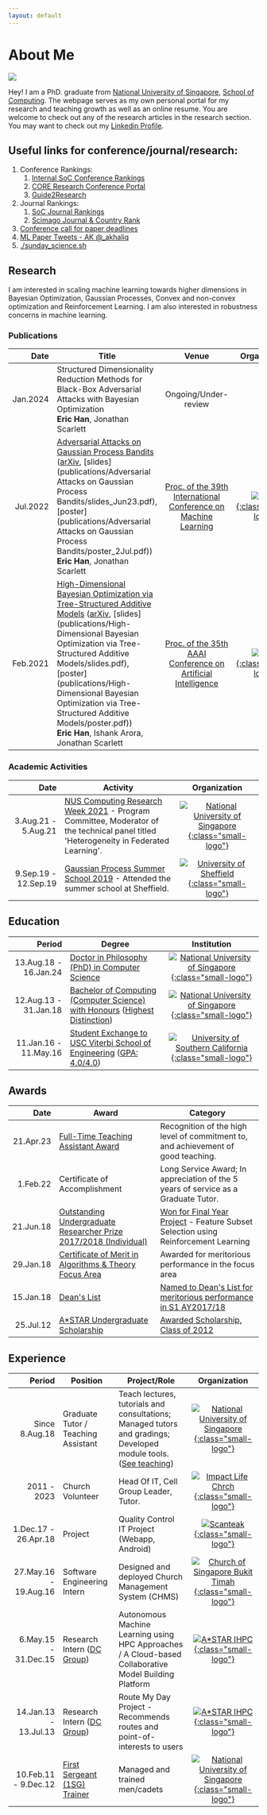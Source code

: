 ```yaml
---
layout: default
---
```


# About Me

<img class="profile-picture" src="{{site.img_path}}/profile-pic.png">

Hey! I am a PhD. graduate from [National University of Singapore](http://nus.edu.sg/), [School of Computing](https://www.comp.nus.edu.sg/). The webpage serves as my own personal portal for my research and teaching growth as well as an online resume. You are welcome to check out any of the research articles in the research section. You may want to check out my [Linkedin Profile](https://www.linkedin.com/in/eric-han-lw/).

## Useful links for conference/journal/research:

1. Conference Rankings:
    1. [Internal SoC Conference Rankings](https://mysoc.nus.edu.sg/pg/current-list-of-cs-conferences/)
    1. [CORE Research Conference Portal](http://portal.core.edu.au/conf-ranks/)
    1. [Guide2Research](http://www.guide2research.com/topconf/)
1. Journal Rankings:
    1. [SoC Journal Rankings](https://mysoc.nus.edu.sg/~cajole/cs_pubranks/journal.html)
    1. [Scimago Journal & Country Rank](https://www.scimagojr.com/journalrank.php)
1. [Conference call for paper deadlines](https://jackietseng.github.io/conference_call_for_paper/conferences.html)
1. [ML Paper Tweets - AK @_akhaliq](https://twitter.com/_akhaliq)
1. [./sunday_science.sh](https://jousef.substack.com/)

## Research

I am interested in scaling machine learning towards higher dimensions in Bayesian Optimization, Gaussian Processes, Convex and non-convex optimization and Reinforcement Learning. I am also interested in robustness concerns in machine learning.

### Publications

Date | Title | Venue | Organization |
----:|-----------|:----------:|:-:|
Jan.2024 | Structured Dimensionality Reduction Methods for Black-Box Adversarial Attacks with Bayesian Optimization <br /> **Eric Han**, Jonathan Scarlett | Ongoing/Under-review | 
Jul.2022 | [Adversarial Attacks on Gaussian Process Bandits](https://proceedings.mlr.press/v162/han22f.html) ([arXiv](https://arxiv.org/abs/2110.08449), [slides](publications/Adversarial Attacks on Gaussian Process Bandits/slides_Jun23.pdf), [poster](publications/Adversarial Attacks on Gaussian Process Bandits/poster_2Jul.pdf))<br /> **Eric Han**, Jonathan Scarlett | [Proc. of the 39th International Conference on Machine Learning](https://icml.cc/Conferences/2022) | [![ICML]({{site.img_path}}/icml_logo.svg){:class="small-logo"}](https://icml.cc/)
Feb.2021| [High-Dimensional Bayesian Optimization via Tree-Structured Additive Models](https://ojs.aaai.org/index.php/AAAI/article/view/16933) ([arXiv](https://arxiv.org/abs/2012.13088), [slides](publications/High-Dimensional Bayesian Optimization via Tree-Structured Additive Models/slides.pdf), [poster](publications/High-Dimensional Bayesian Optimization via Tree-Structured Additive Models/poster.pdf))<br /> **Eric Han**, Ishank Arora, Jonathan Scarlett | [Proc. of the 35th AAAI Conference on Artificial Intelligence](https://aaai.org/Conferences/AAAI-21/) |[![AAAI]({{site.img_path}}/aaai_logo.svg){:class="small-logo"}](https://aaai.org/)

### Academic Activities

Date | Activity | Organization
----:|----------|:----------:
3.Aug.21 - 5.Aug.21 | [NUS Computing Research Week 2021](https://researchweek.comp.nus.edu.sg/index_Aug2021.html) - Program Committee, Moderator of the technical panel titled 'Heterogeneity in Federated Learning'. | [![National University of Singapore]({{site.img_path}}/nus_logo.svg){:class="small-logo"}](http://nus.edu.sg/)
9.Sep.19 - 12.Sep.19 | [Gaussian Process Summer School 2019](http://gpss.cc/gpss19/) - Attended the summer school at Sheffield. | [![University of Sheffield]({{site.img_path}}/uos_logo.svg){:class="small-logo"}](https://www.sheffield.ac.uk/)

## Education

Period | Degree | Institution
----:|-----------|:---:
13.Aug.18 - 16.Jan.24 | [Doctor in Philosophy (PhD) in Computer Science](https://www.comp.nus.edu.sg/programmes/pg/phdcs/) | [![National University of Singapore]({{site.img_path}}/nus_logo.svg){:class="small-logo"}](http://nus.edu.sg/)
12.Aug.13 - 31.Jan.18 | [Bachelor of Computing (Computer Science) with Honours](https://www.comp.nus.edu.sg/cugresource/per-cohort/cs/cs-13-14/) ([Highest Distinction](http://www.nus.edu.sg/nusbulletin/faculty-of-science/undergraduate-education/degree-requirements/curriculum-structure-and-graduation-requirements/degree-classification/)) | [![National University of Singapore]({{site.img_path}}/nus_logo.svg){:class="small-logo"}](http://nus.edu.sg/)
11.Jan.16 - 11.May.16 | [Student Exchange to USC Viterbi School of Engineering](https://viterbischool.usc.edu/) ([GPA: 4.0/4.0](https://arr.usc.edu/services/grades/gradinghandbook/gradingpolicies.html)) | [![University of Southern California]({{site.img_path}}/usc_logo.svg){:class="small-logo"}](https://www.usc.edu/)

## Awards

Date | Award | Category
----:|-------|---------
21.Apr.23 | [Full-Time Teaching Assistant Award](https://www.comp.nus.edu.sg/about/awards/) | Recognition of the high level of commitment to, and achievement of good teaching.
1.Feb.22 | Certificate of Accomplishment | Long Service Award; In appreciation of the 5 years of service as a Graduate Tutor.
21.Jun.18 | [Outstanding Undergraduate Researcher Prize 2017/2018 (Individual)](https://www.nus.edu.sg/registrar/academic-information-policies/education-at-nus/medals-and-prizes-(university-level)/rules-of-award---o#OutstandingUndergraduateResearcherPrize) | [Won for Final Year Project](/misc/List-of-OURP-Winners-AY201718.pdf) - Feature Subset Selection using Reinforcement Learning<!--[](misc/H041790_submission.pdf)-->
29.Jan.18 | [Certificate of Merit in Algorithms & Theory Focus Area](https://www.comp.nus.edu.sg/programmes/ug/honour/merit/) | Awarded for meritorious performance in the focus area
15.Jan.18 | [Dean's List](https://www.comp.nus.edu.sg/programmes/ug/honour/deans/) | [Named to Dean's List for meritorious performance in S1 AY2017/18](https://www.comp.nus.edu.sg/images/resources/DL1710.websiteupdate.pdf)
25.Jul.12 | [A*STAR Undergraduate Scholarship](https://www.a-star.edu.sg/Scholarships/overview) | [Awarded Scholarship, Class of 2012](/misc/AUS%20awardees.pdf)

## Experience

Period | Position | Project/Role | Organization
----:|------------|------|:----------:
Since 8.Aug.18 | Graduate Tutor / Teaching Assistant | Teach lectures, tutorials and consultations; Managed tutors and gradings; Developed module tools. ([See teaching](teaching)) | [![National University of Singapore]({{site.img_path}}/nus_logo.svg){:class="small-logo"}](http://nus.edu.sg/)
2011 - 2023 | Church Volunteer | Head Of IT, Cell Group Leader, Tutor. | [![Impact Life Chrch]({{site.img_path}}/ilc.png){:class="small-logo"}](http://www.impactlife.sg)
1.Dec.17 - 26.Apr.18 | Project | Quality Control IT Project (Webapp, Android) | [![Scanteak]({{site.img_path}}/scanteak_logo.png){:class="small-logo"}](http://scanteak.com.sg)
27.May.16 - 19.Aug.16 | Software Engineering Intern | Designed and deployed Church Management System (CHMS) | [![Church of Singapore Bukit Timah]({{site.img_path}}/cosbt_logo.png){:class="small-logo"}](http://www.cosbt.org.sg/)
6.May.15 - 31.Dec.15|Research Intern ([DC Group](https://www.a-star.edu.sg/ihpc)) | Autonomous Machine Learning using HPC Approaches / A Cloud-based Collaborative Model Building Platform | [![A*STAR IHPC]({{site.img_path}}/ihpc_logo.png){:class="small-logo"}](https://www.a-star.edu.sg/ihpc) 
14.Jan.13 - 13.Jul.13| Research Intern ([DC Group](https://www.a-star.edu.sg/ihpc)) | Route My Day Project - Recommends routes and point-of-interests to users | [![A*STAR IHPC]({{site.img_path}}/ihpc_logo.png){:class="small-logo"}](https://www.a-star.edu.sg/ihpc) 
10.Feb.11 - 9.Dec.12| [First Sergeant (1SG) Trainer](https://www.mindef.gov.sg/web/portal/mindef/about-us/saf-rank-insignias) | Managed and trained men/cadets | [![National University of Singapore]({{site.img_path}}/mindef_logo.png){:class="small-logo"}](http://nus.edu.sg/)
